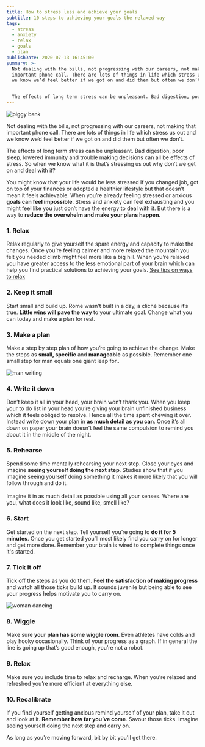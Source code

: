 ```yaml
---
title: How to stress less and achieve your goals
subtitle: 10 steps to achieving your goals the relaxed way
tags:
  - stress
  - anxiety
  - relax
  - goals
  - plan
publishDate: 2020-07-13 16:45:00
summary: >-
  Not dealing with the bills, not progressing with our careers, not making that
  important phone call. There are lots of things in life which stress us out and
  we know we’d feel better if we got on and did them but often we don’t.


  The effects of long term stress can be unpleasant. Bad digestion, poor sleep, lowered immunity and trouble making decisions can all be effects of stress. So when we know what it is that’s stressing us out why don’t we get on and deal with it?
---
```

![piggy bank](/uploads/piggy-bank.jpg "Photo by Damir Spanic on Unsplash")

Not dealing with the bills, not progressing with our careers, not making that important phone call. There are lots of things in life which stress us out and we know we’d feel better if we got on and did them but often we don’t.

The effects of long term stress can be unpleasant. Bad digestion, poor sleep, lowered immunity and trouble making decisions can all be effects of stress. So when we know what it is that’s stressing us out why don’t we get on and deal with it?

You might know that your life would be less stressed if you changed job, got on top of your finances or adopted a healthier lifestyle but that doesn’t mean it feels achievable. When you’re already feeling stressed or anxious **goals can feel impossible**. Stress and anxiety can feel exhausting and you might feel like you just don’t have the energy to deal with it. But there is a way to **reduce the overwhelm and make your plans happen**.

### 1. Relax

Relax regularly to give yourself the spare energy and capacity to make the changes. Once you’re feeling calmer and more relaxed the mountain you felt you needed climb might feel more like a big hill. When you’re relaxed you have greater access to the less emotional part of your brain which can help you find practical solutions to achieving your goals. [See tips on ways to relax](/blog/how-to-relax/)

### 2. Keep it small

Start small and build up. Rome wasn’t built in a day, a cliché because it’s true. **Little wins will pave the way** to your ultimate goal. Change what you can today and make a plan for rest.

### 3. Make a plan

Make a step by step plan of how you’re going to achieve the change. Make the steps as **small, specific** and **manageable** as possible. Remember one small step for man equals one giant leap for..

![man writing](/uploads/man-writing.jpg "Photo by Brad Neathery on Unsplash")

### 4. Write it down

Don’t keep it all in your head, your brain won’t thank you. When you keep your to do list in your head you’re giving your brain unfinished business which it feels obliged to resolve. Hence all the time spent chewing it over. Instead write down your plan in **as much detail as you can**. Once it’s all down on paper your brain doesn’t feel the same compulsion to remind you about it in the middle of the night.

### 5. Rehearse

Spend some time mentally rehearsing your next step. Close your eyes and imagine **seeing yourself doing the next step**. Studies show that if you imagine seeing yourself doing something it makes it more likely that you will follow through and do it. \
\
Imagine it in as much detail as possible using all your senses. Where are you, what does it look like, sound like, smell like?

### 6. Start

Get started on the next step. Tell yourself you’re going to **do it for 5 minutes**. Once you get started you’ll most likely find you carry on for longer and get more done. Remember your brain is wired to complete things once it's started.

### 7. Tick it off

Tick off the steps as you do them. Feel **the satisfaction of making progress** and watch all those ticks build up. It sounds juvenile but being able to see your progress helps motivate you to carry on.

![woman dancing](/uploads/woman-dancing.jpg "Photo by Juan Camilo Navia on Unsplash")

### 8. Wiggle

Make sure **your plan has some wiggle room**. Even athletes have colds and play hooky occasionally. Think of your progress as a graph. If in general the line is going up that’s good enough, you’re not a robot.

### 9. Relax

Make sure you include time to relax and recharge. When you’re relaxed and refreshed you’re more efficient at everything else.

### **10. Recalibrate**

If you find yourself getting anxious remind yourself of your plan, take it out and look at it. **Remember how far you’ve come**. Savour those ticks. Imagine seeing yourself doing the next step and carry on.

As long as you're moving forward, bit by bit you'll get there.